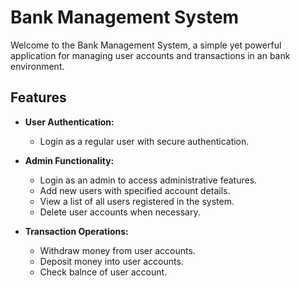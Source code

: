 # Bank Management System

Welcome to the Bank Management System, a simple yet powerful application for managing user accounts and transactions in an bank environment.

## Features

- **User Authentication:**
  - Login as a regular user with secure authentication.

- **Admin Functionality:**
  - Login as an admin to access administrative features.
  - Add new users with specified account details.
  - View a list of all users registered in the system.
  - Delete user accounts when necessary.

- **Transaction Operations:**
  - Withdraw money from user accounts.
  - Deposit money into user accounts.
  - Check balnce of user account.

